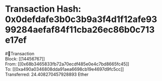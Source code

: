 
Transaction Hash: 0x0defdafe3b0c3b9a3f4d1f12afe9399284aefaf84f11cba26ec86b0c713e17ef
====================================================================================
  
#💸Transaction  
Block: [[14456767]]  
From: [[0x68b3465833fb72a70ecdf485e0e4c7bd8665fc45]]  
To: [[0xa490a0346808dda91aea6698cb19e4697d9fc5cc]]  
Transferred: 24.408270457928893 Ether